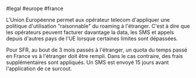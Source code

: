#legal #europe #france 

L'Union Européenne permet aux opérateur telecom d'appliquer une politique d'utilisation "raisonnable" du roaming à l'étranger. C'est à dire que les opérateurs peuvent facturer davantage la data, les SMS et appels depuis d'autres pays de l'UE lorsque certaines limites sont dépassées.

Pour SFR, au bout de 3 mois passés à l'étranger, un quota du temps passé en France vs à l'étranger doit être rempli. Dans le cas contraire, des frais supplémentaires sont appliqués. Un SMS est envoyé 15 jours avant l'application de ce surcout.